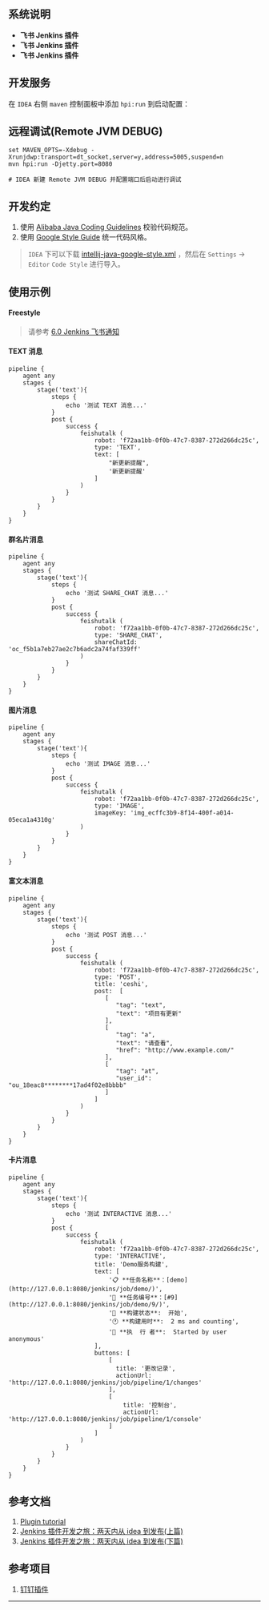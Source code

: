## 系统说明

- **飞书 Jenkins 插件**
- **飞书 Jenkins 插件**
- **飞书 Jenkins 插件**

## 开发服务

在 `IDEA` 右侧 `maven` 控制面板中添加 `hpi:run` 到启动配置：

## 远程调试(Remote JVM DEBUG)

```
set MAVEN_OPTS=-Xdebug -Xrunjdwp:transport=dt_socket,server=y,address=5005,suspend=n
mvn hpi:run -Djetty.port=8080

# IDEA 新建 Remote JVM DEBUG 并配置端口后启动进行调试
```

## 开发约定

1. 使用 [Alibaba Java Coding Guidelines](https://plugins.jetbrains.com/plugin/10046-alibaba-java-coding-guidelines/)
   校验代码规范。
2. 使用 [Google Style Guide](https://github.com/google/styleguide) 统一代码风格。

> `IDEA`
> 下可以下载 [intellij-java-google-style.xml](https://github.com/google/styleguide/blob/gh-pages/intellij-java-google-style.xml)
> ，然后在 `Settings` -> `Editor` `Code Style` 进行导入。

## 使用示例

#### Freestyle

> 请参考 [6.0 Jenkins 飞书通知](https://blog.csdn.net/qq_38765404/article/details/123497710/)

#### TEXT 消息

```
pipeline {
    agent any
    stages {
        stage('text'){
            steps {
                echo '测试 TEXT 消息...'
            }
            post {
                success {
                    feishutalk (
                        robot: 'f72aa1bb-0f0b-47c7-8387-272d266dc25c',
                        type: 'TEXT',
                        text: [
                            "新更新提醒",
                            '新更新提醒'
                        ]
                    )
                }
            }
        }
    }
}
```

#### 群名片消息

```
pipeline {
    agent any
    stages {
        stage('text'){
            steps {
                echo '测试 SHARE_CHAT 消息...'
            }
            post {
                success {
                    feishutalk (
                        robot: 'f72aa1bb-0f0b-47c7-8387-272d266dc25c',
                        type: 'SHARE_CHAT',
                        shareChatId: 'oc_f5b1a7eb27ae2c7b6adc2a74faf339ff'
                    )
                }
            }
        }
    }
}
```

#### 图片消息

```
pipeline {
    agent any
    stages {
        stage('text'){
            steps {
                echo '测试 IMAGE 消息...'
            }
            post {
                success {
                    feishutalk (
                        robot: 'f72aa1bb-0f0b-47c7-8387-272d266dc25c',
                        type: 'IMAGE',
                        imageKey: 'img_ecffc3b9-8f14-400f-a014-05eca1a4310g'
                    )
                }
            }
        }
    }
}
```

#### 富文本消息

```
pipeline {
    agent any
    stages {
        stage('text'){
            steps {
                echo '测试 POST 消息...'
            }
            post {
                success {
                    feishutalk (
                        robot: 'f72aa1bb-0f0b-47c7-8387-272d266dc25c',
                        type: 'POST',
                        title: 'ceshi',
                        post:  [
                           [
                              "tag": "text",
                              "text": "项目有更新"    
                           ],
                           [
                              "tag": "a",
                              "text": "请查看",
                              "href": "http://www.example.com/"
                           ],
                           [
                              "tag": "at",
                              "user_id": "ou_18eac8********17ad4f02e8bbbb"
                           ]
                        ]
                    )
                }
            }
        }
    }
}

```

#### 卡片消息

```
pipeline {
    agent any
    stages {
        stage('text'){
            steps {
                echo '测试 INTERACTIVE 消息...'
            }
            post {
                success {
                    feishutalk (
                        robot: 'f72aa1bb-0f0b-47c7-8387-272d266dc25c',
                        type: 'INTERACTIVE',
                        title: 'Demo服务构建',
                        text: [
                            '📋 **任务名称**：[demo](http://127.0.0.1:8080/jenkins/job/demo/)',
                            '🔢 **任务编号**：[#9](http://127.0.0.1:8080/jenkins/job/demo/9/)',
                            '🌟 **构建状态**:  开始',
                            '🕐 **构建用时**:  2 ms and counting',
                            '👤 **执  行 者**:  Started by user anonymous'
                        ],
                        buttons: [
                            [
                              title: '更改记录',
                              actionUrl: 'http://127.0.0.1:8080/jenkins/job/pipeline/1/changes'
                            ],
                            [
                                title: '控制台',
                                actionUrl: 'http://127.0.0.1:8080/jenkins/job/pipeline/1/console'
                            ]
                        ]
                    )
                }
            }
        }
    }
}

```

## 参考文档

1. [Plugin tutorial](https://wiki.jenkins.io/display/JENKINS/Plugin+tutorial#Plugintutorial-SettingUpEnvironment)
2. [Jenkins 插件开发之旅：两天内从 idea 到发布(上篇)](https://jenkins-zh.cn/wechat/articles/2019/05/2019-05-06-jenkins-plugin-develop-within-two-days-part01/)
3. [Jenkins 插件开发之旅：两天内从 idea 到发布(下篇)](https://jenkins-zh.github.io/wechat/articles/2019/05/2019-05-08-jenkins-plugin-develop-within-two-days-part02/)

## 参考项目

1. [钉钉插件](https://github.com/jenkinsci/dingtalk-plugin)

---
